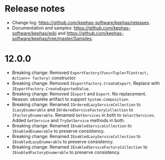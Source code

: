 ﻿# Release notes

* Change log: https://github.com/kephas-software/kephas/releases.
* Documentation and samples: https://github.com/kephas-software/kephas/wiki and https://github.com/kephas-software/kephas/tree/master/Samples.

# 12.0.0

* Breaking change: Removed ```ExportFactory(Func<Tuple<TContract, Action>> factory)``` constructor.
* Breaking change: Removed ```IExportFactory.CreateExport```. Replace with ```IExportFactory.CreateExportedValue```.
* Breaking change: Removed ```IExport``` and ```Export```. No replacement. Reason: obsolete artifact to support ``System.Composition``.
* Breaking change: Renamed ``IOrderedLazyServiceCollection`` to ``ILazyEnumerable`` and ``IOrderedServiceFactoryCollection`` to ``IFactoryEnumerable``. Renamed ``GetServices`` in both to ``SelectServices``. Added ``GetService`` and ``TryGetService`` methods in both.
* Breaking change: Renamed ``IEnabledServiceCollection`` to ``IEnabledEnumerable`` to preserve consistency.
* Breaking change: Renamed ``IEnabledLazyServiceCollection`` to ``IEnabledLazyEnumerable`` to preserve consistency.
* Breaking change: Renamed ``IEnabledServiceFactoryCollection`` to ``IEnabledFactoryEnumerable`` to preserve consistency.
